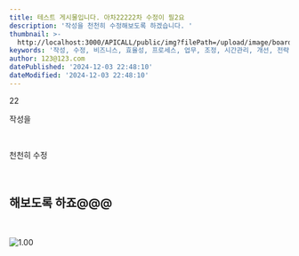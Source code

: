 ```yaml
---
title: 테스트 게시물입니다. 아차22222차 수정이 필2요
description: '작성을 천천히 수정해보도록 하겠습니다. '
thumbnail: >-
  http://localhost:3000/APICALL/public/img?filePath=/upload/image/board/2024/12/5577ee924b24b50fbd74ca27df312fe8f05d1534bf3f3dca0747f5b060783593.jpg
keywords: '작성, 수정, 비즈니스, 효율성, 프로세스, 업무, 조정, 시간관리, 개선, 전략'
author: 123@123.com
datePublished: '2024-12-03 22:48:10'
dateModified: '2024-12-03 22:48:10'
---
```


&#x20;   22

작성을

&nbsp;

천천히 수정

&nbsp;

## 해보도록 하죠@@@

&nbsp;

![1.00](http://localhost:3000/APICALL/public/img?filePath=C:\test\upload\image\board\2024\12/5577ee924b24b50fbd74ca27df312fe8f05d1534bf3f3dca0747f5b060783593.jpg)

&nbsp;
